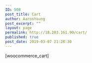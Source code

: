 ```yaml
---
ID: 508
post_title: Cart
author: AaronYoung
post_excerpt: ""
layout: page
permalink: http://18.203.161.90/cart/
published: true
post_date: 2019-03-07 21:28:30
---
```

[woocommerce_cart]